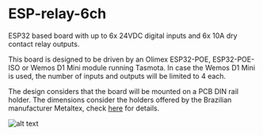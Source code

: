 # ESP-relay-6ch

ESP32 based board with up to 6x 24VDC digital inputs and 6x 10A dry contact relay outputs.

This board is designed to be driven by an Olimex ESP32-POE, ESP32-POE-ISO or Wemos D1 Mini module running Tasmota. In case the Wemos D1 Mini is used, the number of inputs and outputs will be limited to 4 each.

The design considers that the board will be mounted on a PCB DIN rail holder. The dimensions consider the holders offered by the Brazilian manufacturer Metaltex, check [here](https://www.metaltex.com.br/produtos/componentes/suportes/sp7-suporte-para-montagem-de-placa-de-circuito-impresso-em-trilho-din) for details.

![alt text](https://github.com/thermseekr/ESP-relay-6ch/blob/main/V2/ESP-relay_6ch-V2.png "ESP-relay-6ch")
